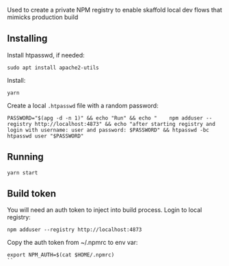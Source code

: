 Used to create a private NPM registry to enable skaffold local dev flows that mimicks production build

## Installing

Install htpasswd, if needed:

```
sudo apt install apache2-utils
```

Install:

```
yarn
```

Create a local `.htpasswd` file with a random password:

```
PASSWORD="$(apg -d -n 1)" && echo "Run" && echo "    npm adduser --registry http://localhost:4873" && echo "after starting registry and login with username: user and password: $PASSWORD" && htpasswd -bc htpasswd user "$PASSWORD"
```

## Running

```
yarn start
```

## Build token
You will need an auth token to inject into build process. Login to local registry:

```
npm adduser --registry http://localhost:4873
```

Copy the auth token from ~/.npmrc to env var:

```
export NPM_AUTH=$(cat $HOME/.npmrc)
``